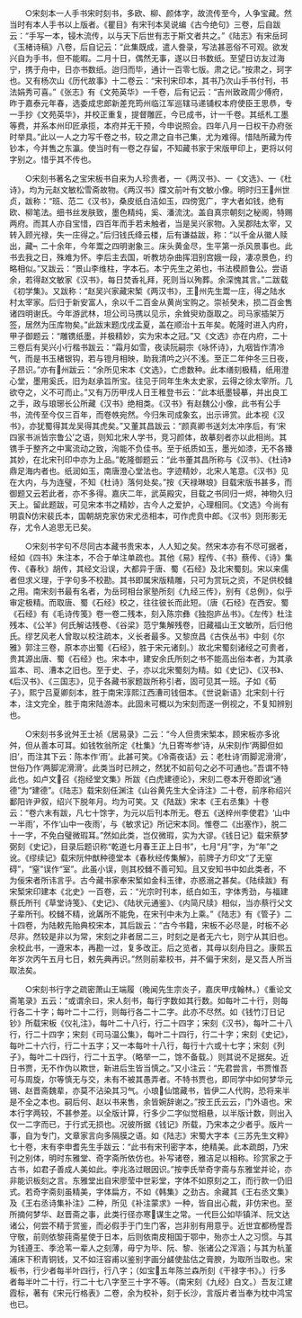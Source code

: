 <!-- { "loadSidebar": true } -->
　　○宋刻本一人手书宋时刻书，多欧、柳、颜体字，故流传至今，人争宝藏。然当时有本人手书以上版者。《瞿目》有宋刊本吴说编《古今绝句》三卷，后自跋云：“手写一本，锓木流传，以与天下后世有志于斯文者共之。”《陆志》有宋岳珂《玉楮诗稿》八卷，后自记云：“此集既成，遣人誊录，写法甚恶俗不可观。欲发兴自为手书，但不能暇。二月十日，偶然无事，遂以日书数纸。至望日访友过海宁，携于舟中，日亦书数纸。迨归而毕，通计一百零七版。肃之记。”按肃之，珂字也。又有杨次山《历代故事》十二卷云：“宋刊宋印本，其书乃次山手书付刊，书法娟秀可喜。”《张志》有《文苑英华》一千卷，后有记云：“吉州致政周少傅府，昨于嘉泰元年春，选委成忠郎新差充筠州临江军巡辖马递铺权本府使臣王思恭，专一手抄《文苑英华》，并校正重复，提督雕匠，今已成书，计一千卷。其纸札工墨等费，并系本州印匠承揽，本府并无干预，今申说照会。四年八月一日权干办府张时举具。”此以一人之力写千卷之书，较之肃之自书己集，尤为难得。惜陆所藏为传钞本，今并售之东瀛。使当时有一卷之存留，不知藏书家于宋版甲印上，更将以何字别之。惜乎其不传也。

　　○宋刻书著名之宝宋板书自来为人珍贵者，一《两汉书》、一《文选》、一《杜诗》，均为元赵文敏松雪斋故物。《两汉书》牒文前叶有文敏小像。明时归王州世贞，跋称：“班、范二《汉书》，桑皮纸白洁如玉，四傍宽广，字大者如钱，绝有欧、柳笔法。细书丝发肤致，墨色精纯，奚、潘流沈。盖自真宗朝刻之秘阁，特赐两府。而其人亦自宝惜，四百年而手若未触者，当是吴兴家物。入吴郡陆太宰，又转入顾光禄，失一庄得之。”后归钱氏绛云楼，后有谦益跋，称：“以千金从徽人赎出，藏┑二十余年，今年鬻之四明谢象三。床头黄金尽，生平第一杀风景事也。此书去我之日，殊难为怀。李后主去国，听教坊杂曲挥泪别宫娥一段，凄凉景色，约略相似。”又跋云：“景山李维柱，字本石。本宁先生之弟也，书法模颜鲁公。尝语余，若得赵文敏家《汉书》，每日焚香礼拜，死则当以殉葬。余深愧其言。”二跋载《初学集》。又跋称：“赵吴兴家藏宋椠《两汉书》，王州先生鬻一庄，得之陆水村太宰家。后归于新安富人，余以千二百金从黄尚宝购之。崇祯癸未，损二百金售诸四明谢氏。今年游武林，坦公司马携以见示，余耸臾劝亟取之。司马家插架万签，居然为压库物矣。”此跋末题戊戌孟夏，盖在顺治十五年矣。乾隆时进入内府，甲子御题云：“雕镌纸墨，并极精妙，实为宋本之冠。”又《文选》亦在内府，二十三卷后有吴兴小行楷书跋云：“霜月如雪，夜读阮嗣宗《咏怀诗》，九咽皆作清冷气，而是书玉楮银钩，若与镫月相映，助我清吟之兴不浅。至正二年仲冬三日夜，子昂识。”亦有州跋云：“余所见宋本《文选》，亡虑数种。此本缮刻极精，纸用澄心堂，墨用奚氏，旧为赵承旨所宝。往见于同年生朱太史家，云得之徐太宰所。几欲夺之，义不可而止。”又有万历甲戌人日王稚登书云：“此本纸墨锓摹，并出良工之手，政与琅琊长公所藏《汉书》绝相类。《汉书》有赵魏公小像，此书有公手书，流传至今仅三百年，而卷帙宛然。今归朱司成象玄，出示谛赏。此本视《汉书》，亦犹蜀得其龙吴得其虎矣。”又董其昌跋云：“颜真卿书送刘太冲序后，有‘宋四家书派皆宗鲁公’之语，则知北宋人学书，竞习颜体，故摹刻者亦以此相尚。其镌手于整齐之中寓流动之致，洵能不负佳书。至于纸质如玉，墨光如漆，无不各臻其妙，在北宋刊印中亦为上品。”乾隆御题云：“此书董其昌所称与《汉书》、《杜诗》鼎足海内者也。纸润如玉，南唐澄心堂法也。字迹精妙，北宋人笔意。《汉书》见在大内，与为连璧，不知《杜诗》落何处矣。”按《天禄琳琅》目载宋版书甚多，而御题又云若此者，亦不多得。嘉庆二年，武英殿灾，目载之书同归一烬，神物久归天上。留此题跋，可见宋本书之精妙，古今人之爱护，心理相同。《文选》今尚有明袁仿宋裴氏本，国朝胡克家仿宋尤丞相本，可作虎贲中郎。《汉书》则形影无存，尤令人追思无已矣。

　　○宋刻书字句不尽同古本藏书贵宋本，人人知之矣。然宋本亦有不尽可据者，经如《四书》朱注本，不合于单注单疏也。其他《易》程传、《书》蔡传、《诗》集传、《春秋》胡传，其经文沿误，大都异于唐、蜀《石经》及北宋蜀刻。宋以来儒者但求义理，于字句多不校勘。其书即属宋版精雕，只可为赏玩之资，不足供校雠之用。南宋刻书最有名者，为岳珂相台家塾所刻《九经三传》，别有《总例》，似乎审定极精。而取唐、蜀《石经》校之，往往彼长而此短。（唐《石经》在西安。蜀《石经》有《毛诗传笺》卷一卷二残本，刻入陈宗彝《独抱庐丛书》。《左传》杜注残本、《公羊》何氏解诂残卷、《谷梁》范宁集解残卷，旧藏福山王文敏所，后归他氏。缪艺风老人曾取以校注疏本，义长者最多。又黎庶昌《古佚丛书》中刻《尔雅》郭注三卷，原本亦出蜀《石经》，胜于宋元诸刻。）故北宋蜀刻诸经之可贵者，贵其源出唐、蜀《石经》也。宋本中，建安余氏所刻之书不能高出俗本者，为其承监本、司、漕本之旧也。至于史、子，亦以北宋蜀刻为精。如《史记》、《汉书》、《后汉书》、《三国志》，见于各藏书家题跋所称引者，固可见其一班。子如《荀子》，熙宁吕夏卿刻本，胜于南宋淳熙江西漕司钱佃本。《世说新语》北宋刻十行本，注文完全，胜于南宋陆游本。此固未可概以为宋刻而遂一例视之，不复知辨别也。

　　○宋刻书多讹舛王士祯《居易录》二云：“今人但贵宋椠本，顾宋板亦多讹舛，但从善本可耳。如钱牧翁所定《杜集》‘九日寄岑参’诗，从宋刻作‘两脚但如旧’，而注其下云：陈本作‘雨’。此甚可笑。《冷斋夜话》云：老杜诗‘雨脚泥滑滑’，世俗乃作‘两脚泥滑滑’。此类当时已辨之，然犹不如前句之必不可通也。”吾谓不特此也。如卢文召《抱经堂文集》所跋《白虎建德论》，宋刻二卷本开卷即讹“通德”为“建德”。《陆志》载宋刻任渊注《山谷黄先生大全诗注》二十卷，前序称绍兴鄱阳许尹叙，绍兴下脱年月。均为可笑。又《陆跋》宋本《王右丞集》十卷云：“卷六末有跋，凡七十馀字，为元以后刊本所无。卷五《送梓州李使君》‘山中一半雨’，不作‘山中一夜雨’，与《敏求记》所记宋本同。惟卷二《出塞作》，脱二十一字，不免白璧微瑕耳。”然如此类，岂仅微瑕，实为大谬。《钱日记》载宋蔡梦弼刻《史记》，目录后题识称“乾道七月春王正上日书”，七月“月”字，为“年”之讹。《缪续记》载宋阮仲猷种德堂本《春秋经传集解》，前牌子方印文“了无窒碍”，“窒”误作“室”。此虽小误，则其校雠不善可知。且又安知书中如此类者，不为佞宋者所讳言乎。古今藏书家奉宋椠如金科玉律，亦惑溺之甚矣。《陆续跋》有宋椠宋印建本《北史》一百卷，云：“光宗时刊本，纸白如玉，字体秀劲，与福建蔡氏所刊《草堂诗笺》、《史记》、《陆状元通鉴》、《内简尺牍》相似，当亦蔡行父文子辈所刊。校雠不精，讹羼所不能免，在宋刊中未为上乘。”《陆志》有《管子》二十四卷，为陆敕先贻典校宋本，其后跋云：“古今书籍，宋板不必尽是，时板不必尽非。然较是非以为常，宋刻之非者居二三，时刻之是者无六七，则宁从其旧也。余校此书，一遵宋本，再勘一过，复多改正。后之览者，其毋以刻舟目之。康熙五年岁次丙午五月七日，敕先典再识。”然则前辈校书，并不偏于宋刻，是又吾人所当取法矣。

　　○宋刻书行字之疏密萧山王端履（晚闻先生宗炎子，嘉庆甲戌翰林。）《重论文斋笔录》五云：“或谓余曰，宋人刻书，每行字数如其行数。如每叶二十行，则每行各二十字；每叶二十二行，则每行各二十二字。此亦不尽然。如《钱竹汀日记钞》所载宋板《仪礼注》，每叶二十八行，行二十四字；宋刻《汉书》，每叶二十八行，行二十四字；宋刻《司马温公集》，每叶二十四行，行二十字；宋刻《史记》，每叶二十六行，行二十五字；又一本每叶十八行，每行十六或十七字；宋刻《列子》，每叶二十四行，行二十五字。（略举一二，馀不备载。）则其说不足据矣。近日书贾，无不作伪以欺世，新进后生皆当慎之。”又小注云：“先君尝言，书贾惟吾可与周旋，尔等慎无与交，未有不被其愚弄者。不特书贾也，即同学中如何梦华元锡、赵晋斋魏辈，亦莫不沾染其习气。小琅仙馆藏书，皆伊二人代购，恐将来半是不全之本也。嗣后何、赵以书来售，余皆婉辞谢之。”按王氏云云，门外语也。宋本行字两较，不甚参差。以全版计算，行多少二字似觉相悬，以半版计数，则出入仅一二字而已，于行式无损也。况彼所据《钱记》所载，乃宋本之少者乎。版片一事，自为专门，文章家言向多隔膜之语。如《陆志》宋蜀大字本《三苏先生文粹》七十卷，末有李申耆先生手跋云：“此书有宋刊密字本，绝精美。此本疏朗，乃宋刊之别体，明时东雅堂、奇字斋所依仿也。补写诸卷，雅洁足以相称。珍赏家之于古书，如君子善成人美如此。李兆洛过眼因识。”按李氏举奇字斋与东雅堂并论，亦非能识板刻之言。东雅堂出自宋廖莹中世彩堂，字体不如原刻之工，而行款一仍旧式。若奇字斋刻虽精美，字体扁方，不如《韩集》之劲古。余藏其《王右丞文集》及《王右丞诗集补注》二种，所见《补注蒙求》一种，皆自出心裁，非仿宋也。至所摘何梦华、赵晋斋之事，此类行径亦寒谋生之常。一代巨公如毕镇洋、阮文达诸公，何尝不精于赏鉴，而必假手于门生门客，岂非别有用意乎。近世宜都杨惺吾守敬，前则依黎莼斋星使于日本，后则依南皮相国于鄂中，殆亦士人之习惯。与其为钱遵王、季沧苇一辈人之刻薄，毋宁为毕、阮、黎、张诸公之浑涵；与其为杭堇浦床下积青铜钱，又不如汪容甫以鉴别字画分鹾使盐估之膏腴，为取所当取也。宋板书，行少者每半叶四行，行八字；（如宝五年陈兰森所刻《干禄字书》。）行多者每半叶二十行，行二十七八字至三十字不等。（南宋刻《九经》白文。）吾友江建霞标，著有《宋元行格表》二卷，余为校补，刻于长沙，言版片者当奉为枕中鸿宝也已。

